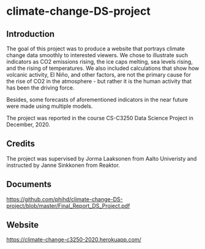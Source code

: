 # climate-change-DS-project
## Introduction  
The goal of this project was to produce a website that portrays climate change data smoothly to interested viewers. We chose to illustrate such indicators as CO2 emissions rising, the ice caps melting, sea levels rising, and the rising of temperatures. We also included calculations that show how volcanic activity, El Niño, and other factors, are not the primary cause for the rise of CO2 in the atmosphere - but rather it is the human activity that has been the driving force. 

Besides, some forecasts of aforementioned indicators in the near future were made using multiple models.

The project was reported in the course CS-C3250 Data Science Project in December, 2020. 

## Credits
The project was supervised by Jorma Laaksonen from Aalto Univeristy and instructed by Janne Sinkkonen from Reaktor.

## Documents
https://github.com/phihd/climate-change-DS-project/blob/master/Final_Report_DS_Project.pdf

## Website
https://climate-change-c3250-2020.herokuapp.com/
